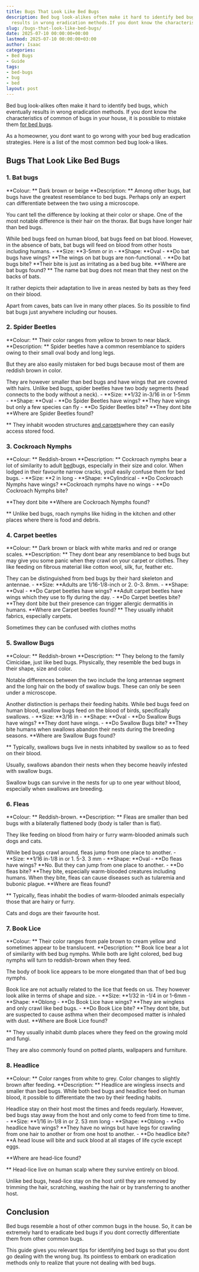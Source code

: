 ```yaml
---
title: Bugs That Look Like Bed Bugs
description: Bed bug look-alikes often make it hard to identify bed bugs, which eventually
  results in wrong eradication methods.If you dont know the characteristics of...
slug: /bugs-that-look-like-bed-bugs/
date: 2025-07-10 00:00:00+00:00
lastmod: 2025-07-10 00:00:00+03:00
author: Isaac
categories:
- Bed Bugs
- Guide
tags:
- bed-bugs
- bug
- bed
layout: post
---
```

Bed bug look-alikes often make it hard to identify bed bugs, which eventually results in wrong eradication methods. If you dont know the characteristics of common of bugs in your house, it is possible to mistake them [for bed bugs](https://pestpolicy.com/best-bed-bug-steamer/).

As a homeowner, you dont want to go wrong with your bed bug eradication strategies. Here is a list of the most common bed bug look-a likes.

##  **Bugs That Look Like Bed Bugs**

###  1. Bat bugs

**Colour: ** Dark brown or beige **Description: ** Among other bugs, bat bugs have the greatest resemblance to bed bugs. Perhaps only an expert can differentiate between the two using a microscope.

You cant tell the difference by looking at their color or shape. One of the most notable difference is their hair on the thorax. Bat bugs have longer hair than bed bugs.

While bed bugs feed on human blood, bat bugs feed on bat blood. However, in the absence of bats, bat bugs will feed on blood from other hosts including humans. - **Size: **3-5mm or in - **Shape: **Oval - **Do bat bugs have wings? **The wings on bat bugs are non-functional. - **Do bat bugs bite? **Their bite is just as irritating as a bed bug bite. **Where are bat bugs found? ** The name bat bug does not mean that they nest on the backs of bats.

It rather depicts their adaptation to live in areas nested by bats as they feed on their blood.

Apart from caves, bats can live in many other places. So its possible to find bat bugs just anywhere including our houses.

###  2. Spider Beetles

**Colour: ** Their color ranges from yellow to brown to near black. **Description: ** Spider beetles have a common resemblance to spiders owing to their small oval body and long legs.

But they are also easily mistaken for bed bugs because most of them are reddish brown in color.

They are however smaller than bed bugs and have wings that are covered with hairs. Unlike bed bugs, spider beetles have two body segments (head connects to the body without a neck). - **Size: **1/32 in-3/16 in or 1-5mm - **Shape: **Oval - **Do Spider Beetles have wings? **They have wings but only a few species can fly - **Do Spider Beetles bite? **They dont bite **Where are Spider Beetles found?

** They inhabit wooden structures [and carpets](https://pestpolicy.com/can-[bed-bugs](https://pestpolicy.com/bed-bug-bites-vs-mosquito-bites/)-live-in-carpet/)where they can easily access stored food.

###  3. Cockroach Nymphs

**Colour: ** Reddish-brown **Description: ** Cockroach nymphs bear a lot of similarity to adult [bed](https://pestpolicy.com/bed-bug-bites-vs-other-bites/)bugs, especially in their size and color. When lodged in their favourite narrow cracks, youll easily confuse them for bed bugs. - **Size: **2 in long - **Shape: **Cylindrical - **Do Cockroach Nymphs have wings? **Cockroach nymphs have no wings - **Do Cockroach Nymphs bite?

**They dont bite **Where are Cockroach Nymphs found?

** Unlike bed bugs, roach nymphs like hiding in the kitchen and other places where there is food and debris.

###  4. Carpet beetles

**Colour: ** Dark brown or black with white marks and red or orange scales. **Description: ** They dont bear any resemblance to bed bugs but may give you some panic when they crawl on your carpet or clothes. They like feeding on fibrous material like cotton wool, silk, fur, feather etc.

They can be distinguished from bed bugs by their hard skeleton and antennae. - **Size: **Adults are 1/16-1/8-inch or 2. 0-3. 8mm. - **Shape: **Oval - **Do Carpet beetles have wings? **Adult carpet beetles have wings which they use to fly during the day. - **Do Carpet beetles bite? **They dont bite but their presence can trigger allergic dermatitis in humans. **Where are Carpet beetles found? ** They usually inhabit fabrics, especially carpets.

Sometimes they can be confused with clothes moths

###  5. Swallow Bugs

**Colour: ** Reddish-brown **Description: ** They belong to the family Cimicidae, just like bed bugs. Physically, they resemble the bed bugs in their shape, size and color.

Notable differences between the two include the long antennae segment and the long hair on the body of swallow bugs. These can only be seen under a microscope.

Another distinction is perhaps their feeding habits. While bed bugs feed on human blood, swallow bugs feed on the blood of birds, specifically swallows. - **Size: **3/16 in - **Shape: **Oval - **Do Swallow Bugs have wings? **They dont have wings. - **Do Swallow Bugs bite? **They bite humans when swallows abandon their nests during the breeding seasons. **Where are Swallow Bugs found?

** Typically, swallows bugs live in nests inhabited by swallow so as to feed on their blood.

Usually, swallows abandon their nests when they become heavily infested with swallow bugs.

Swallow bugs can survive in the nests for up to one year without blood, especially when swallows are breeding.

###  6. Fleas

**Colour: ** Reddish-brown. **Description: ** Fleas are smaller than bed bugs with a bilaterally flattened body (body is taller than is flat).

They like feeding on blood from hairy or furry warm-blooded animals such dogs and cats.

While bed bugs crawl around, fleas jump from one place to another. - **Size: **1/16 in-1/8 in or 1. 5-3. 3 mm - **Shape: **Oval - **Do fleas have wings? **No. But they can jump from one place to another. - **Do fleas bite? **They bite, especially warm-blooded creatures including humans. When they bite, fleas can cause diseases such as tularemia and bubonic plague. **Where are fleas found?

** Typically, fleas inhabit the bodies of warm-blooded animals especially those that are hairy or furry.

Cats and dogs are their favourite host.

###  7. Book Lice

**Colour: ** Their color ranges from pale brown to cream yellow and sometimes appear to be translucent. **Description: ** Book lice bear a lot of similarity with bed bug nymphs. While both are light colored, bed bug nymphs will turn to reddish-brown when they feed.

The body of book lice appears to be more elongated than that of bed bug nymphs.

Book lice are not actually related to the lice that feeds on us. They however look alike in terms of shape and size. - **Size: **1/32 in -1/4 in or 1-6mm - **Shape: **Oblong - **Do Book Lice have wings? **They are wingless and only crawl like bed bugs. - **Do Book Lice bite? **They dont bite, but are suspected to cause asthma when their decomposed matter is inhaled with dust. **Where are Book Lice found?

** They usually inhabit dumb places where they feed on the growing mold and fungi.

They are also commonly found on potted plants, wallpapers and furniture.

###  8. Headlice

**Colour: ** Color ranges from white to grey. Color changes to slightly brown after feeding. **Description: ** Headlice are wingless insects and smaller than bed bugs. While both bed bugs and headlice feed on human blood, it possible to differentiate the two by their feeding habits.

Headlice stay on their host most the times and feeds regularly. However, bed bugs stay away from the host and only come to feed from time to time. - **Size: **1/16 in-1/8 in or 2. 53 mm long - **Shape: **Oblong - **Do headlice have wings? **They have no wings but have legs for crawling from one hair to another or from one host to another. - **Do headlice bite? **A head louse will bite and suck blood at all stages of life cycle except eggs.

**Where are head-lice found?

** Head-lice live on human scalp where they survive entirely on blood.

Unlike bed bugs, head-lice stay on the host until they are removed by trimming the hair, scratching, washing the hair or by transferring to another host.

##  **Conclusion**

Bed bugs resemble a host of other common bugs in the house. So, it can be extremely hard to eradicate bed bugs if you dont correctly differentiate them from other common bugs.

This guide gives you relevant tips for identifying bed bugs so that you dont go dealing with the wrong bug. Its pointless to embark on eradication methods only to realize that youre not dealing with bed bugs.
